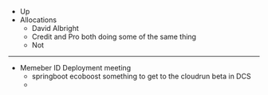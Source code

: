 - Up
- Allocations
	- David Albright
	- Credit and Pro both doing some of the same thing
	- Not
- ---
- Memeber ID Deployment meeting
	- springboot ecoboost something to get to the cloudrun beta in DCS
	-